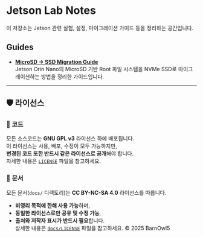 # Jetson Lab Notes

이 저장소는 Jetson 관련 실험, 설정, 마이그레이션 가이드 등을 정리하는 공간입니다.

## Guides

- **[MicroSD → SSD Migration Guide](./microsd-migration-to-SSD/migration_guide.md)**  
  Jetson Orin Nano의 MicroSD 기반 Root 파일 시스템을 NVMe SSD로 마이그레이션하는 방법을 정리한 가이드입니다.



---

## 🛡️ 라이선스

### 📌 코드
모든 소스코드는 **GNU GPL v3** 라이선스 하에 배포됩니다.  
이 라이선스는 사용, 배포, 수정이 모두 가능하지만,  
**변경된 코드 또한 반드시 같은 라이선스로 공개**해야 합니다.  
자세한 내용은 [`LICENSE`](./LICENSE) 파일을 참고하세요.

### 📌 문서
모든 문서(`docs/` 디렉토리)는 **CC BY-NC-SA 4.0** 라이선스를 따릅니다.  
- **비영리 목적에 한해 사용 가능**하며,  
- **동일한 라이선스로만 공유 및 수정 가능**,  
- **출처와 저작자 표시가 반드시 필요**합니다.  
상세한 내용은 [`docs/LICENSE`](./docs/LICENSE) 파일을 참고하세요.
© 2025 BarnOwl5
